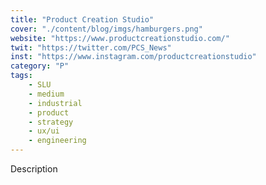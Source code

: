 ```yaml
---
title: "Product Creation Studio"
cover: "./content/blog/imgs/hamburgers.png"
website: "https://www.productcreationstudio.com/"
twit: "https://twitter.com/PCS_News"
inst: "https://www.instagram.com/productcreationstudio"
category: "P"
tags:
    - SLU
    - medium
    - industrial
    - product
    - strategy
    - ux/ui
    - engineering
---
```


Description

